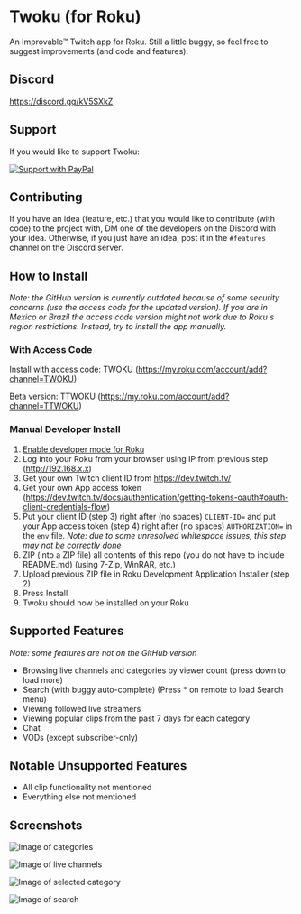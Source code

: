 # Twoku (for Roku)
An Improvable™ Twitch app for Roku. Still a little buggy, so feel free to suggest improvements (and code and features).

## Discord
https://discord.gg/kV5SXkZ

## Support
If you would like to support Twoku:

 [![Support with PayPal](https://www.paypalobjects.com/en_US/i/btn/btn_donateCC_LG.gif)](https://www.paypal.com/cgi-bin/webscr?cmd=_donations&business=YRPQDG5UY26DS&currency_code=CAD&source=url)

## Contributing
If you have an idea (feature, etc.) that you would like to contribute (with code) to the project with, DM one of the developers on the Discord with your idea. Otherwise, if you just have an idea, post it in the ```#features``` channel on the Discord server.

## How to Install
<em>Note: the GitHub version is currently outdated because of some security concerns (use the access code for the updated version). If you are in Mexico or Brazil the access code version might not work due to Roku's region restrictions. Instead, try to install the app manually. </em>
### With Access Code
Install with access code: TWOKU (https://my.roku.com/account/add?channel=TWOKU)

Beta version: TTWOKU (https://my.roku.com/account/add?channel=TTWOKU)

### Manual Developer Install
1. [Enable developer mode for Roku](https://blog.roku.com/developer/developer-setup-guide)
2. Log into your Roku from your browser using IP from previous step (http://192.168.x.x)
3. Get your own Twitch client ID from https://dev.twitch.tv/
4. Get your own App access token (https://dev.twitch.tv/docs/authentication/getting-tokens-oauth#oauth-client-credentials-flow)
5. Put your client ID (step 3) right after (no spaces) ```CLIENT-ID=``` and put your App access token (step 4) right after (no spaces) ```AUTHORIZATION=``` in the ```env``` file. <em>Note: due to some unresolved whitespace issues, this step may not be correctly done</em>
6. ZIP (into a ZIP file) all contents of this repo (you do not have to include README.md) (using 7-Zip, WinRAR, etc.)
7. Upload previous ZIP file in Roku Development Application Installer (step 2)
8. Press Install
9. Twoku should now be installed on your Roku

## Supported Features
<em>Note: some features are not on the GitHub version</em>
* Browsing live channels and categories by viewer count (press down to load more)
* Search (with buggy auto-complete) (Press * on remote to load Search menu)
* Viewing followed live streamers
* Viewing popular clips from the past 7 days for each category
* Chat
* VODs (except subscriber-only)

## Notable Unsupported Features
* All clip functionality not mentioned
* Everything else not mentioned

## Screenshots
![Image of categories](https://i.imgur.com/M6nS93X.jpg)

![Image of live channels](https://i.imgur.com/mFmkztf.jpg)

![Image of selected category](https://i.imgur.com/ulzJFuK.jpg)

![Image of search](https://i.imgur.com/EMXEfUE.jpg)
